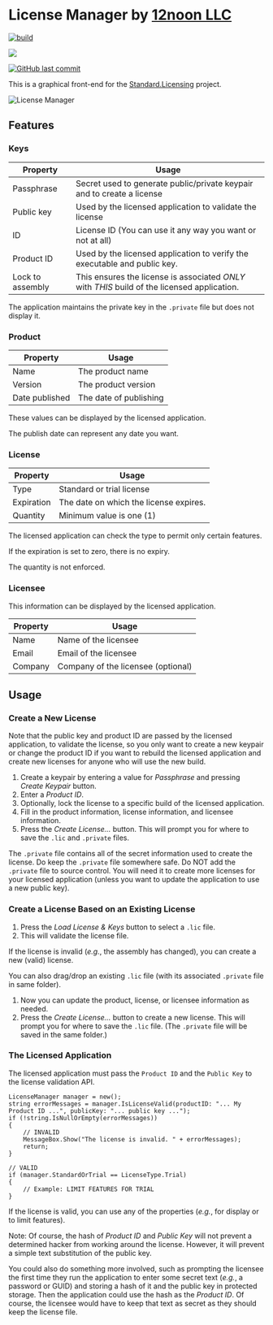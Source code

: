 # License Manager by [12noon LLC](https://12noon.com)

[![build](https://github.com/skst/LicenseManager/actions/workflows/dotnet.yml/badge.svg)](https://github.com/skst/LicenseManager/actions/workflows/dotnet.yml)

[![](https://img.shields.io/github/v/release/skst/LicenseManager.svg?label=latest%20release&color=007edf)](https://github.com/skst/LicenseManager/releases/latest)

[![GitHub last commit](https://img.shields.io/github/last-commit/skst/LicenseManager)](https://github.com/skst/LicenseManager)

This is a graphical front-end for the [Standard.Licensing](https://github.com/junian/Standard.Licensing) project.

![License Manager](https://raw.githubusercontent.com/skst/LicenseManager/20df8e069ceca6100f755736bcc51b8536e9c180/12noon.LicenseManager.png)

## Features

### Keys

| Property | Usage |
|----------|-------|
| Passphrase | Secret used to generate public/private keypair and to create a license |
| Public key | Used by the licensed application to validate the license |
| ID | License ID (You can use it any way you want or not at all) |
| Product ID | Used by the licensed application to verify the executable and public key. |
| Lock to assembly | This ensures the license is associated _ONLY_ with _THIS_ build of the licensed application. |

The application maintains the private key in the `.private` file but does not display it.

### Product

| Property | Usage |
|----------|-------|
| Name | The product name |
| Version | The product version |
| Date published | The date of publishing |

These values can be displayed by the licensed application.

The publish date can represent any date you want.

### License

| Property | Usage |
|----------|-------|
| Type | Standard or trial license |
| Expiration | The date on which the license expires. |
| Quantity | Minimum value is one (1) |

The licensed application can check the type to permit only certain features.

If the expiration is set to zero, there is no expiry.

The quantity is not enforced.

### Licensee

This information can be displayed by the licensed application.

| Property | Usage |
|----------|-------|
| Name | Name of the licensee |
| Email | Email of the licensee |
| Company | Company of the licensee (optional) |

## Usage

### Create a New License

Note that the public key and product ID are passed by the licensed application,
to validate the license, so you only want to create a new keypair or change the
product ID if you want to rebuild the licensed application and create new licenses
for anyone who will use the new build.

1. Create a keypair by entering a value for _Passphrase_ and pressing _Create Keypair_ button.
1. Enter a _Product ID_.
1. Optionally, lock the license to a specific build of the licensed application.
1. Fill in the product information, license information, and licensee information.
1. Press the _Create License..._ button. This will prompt you for where to save the `.lic` and `.private` files.

The `.private` file contains all of the secret information used to create the license.
Do keep the `.private` file somewhere safe.
Do NOT add the `.private` file to source control.
You will need it to create more licenses for your licensed application
(unless you want to update the application to use a new public key).

### Create a License Based on an Existing License

1. Press the *Load License & Keys* button to select a `.lic` file.
1. This will validate the license file.

If the license is invalid (_e.g._, the assembly has changed), you can create a new (valid) license.

You can also drag/drop an existing `.lic` file (with its associated `.private` file in same folder).

1. Now you can update the product, license, or licensee information as needed.
1. Press the _Create License..._ button to create a new license. This will
prompt you for where to save the `.lic` file. (The `.private` file will be saved in the same folder.)

### The Licensed Application

The licensed application must pass the `Product ID` and the `Public Key` to the license validation API.

```
LicenseManager manager = new();
string errorMessages = manager.IsLicenseValid(productID: "... My Product ID ...", publicKey: "... public key ...");
if (!string.IsNullOrEmpty(errorMessages))
{
	// INVALID
	MessageBox.Show("The license is invalid. " + errorMessages);
	return;
}

// VALID
if (manager.StandardOrTrial == LicenseType.Trial)
{
	// Example: LIMIT FEATURES FOR TRIAL
}
```

If the license is valid, you can use any of the properties (_e.g._, for display or to limit features).

Note: Of course, the hash of _Product ID_ and _Public Key_ will not prevent a determined
hacker from working around the license. However, it will prevent a simple text substitution
of the public key.

You could also do something more involved, such as prompting the licensee the first
time they run the application to enter some secret text (_e.g._, a password or GUID)
and storing a hash of it and the public key in protected storage.
Then the application could use the hash as the _Product ID_.
Of course, the licensee would have to keep that text as secret as they
should keep the license file.
